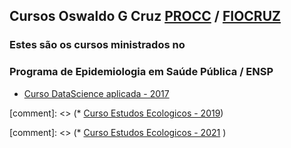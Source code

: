 ## Cursos Oswaldo G Cruz [PROCC](www.procc.fiocruz.br) / [FIOCRUZ](www.fiocruz.br) 

### Estes são os cursos ministrados no 
### Programa de Epidemiologia em Saúde Pública / ENSP 

* [Curso DataScience aplicada - 2017](livro_2017)

[comment]: <> (* [Curso Estudos Ecologicos - 2019](Bookdown/apresentação.html))

[comment]: <> (* [Curso Estudos Ecologicos - 2021](Curso_eco_2021/apresentação.html) )




 
